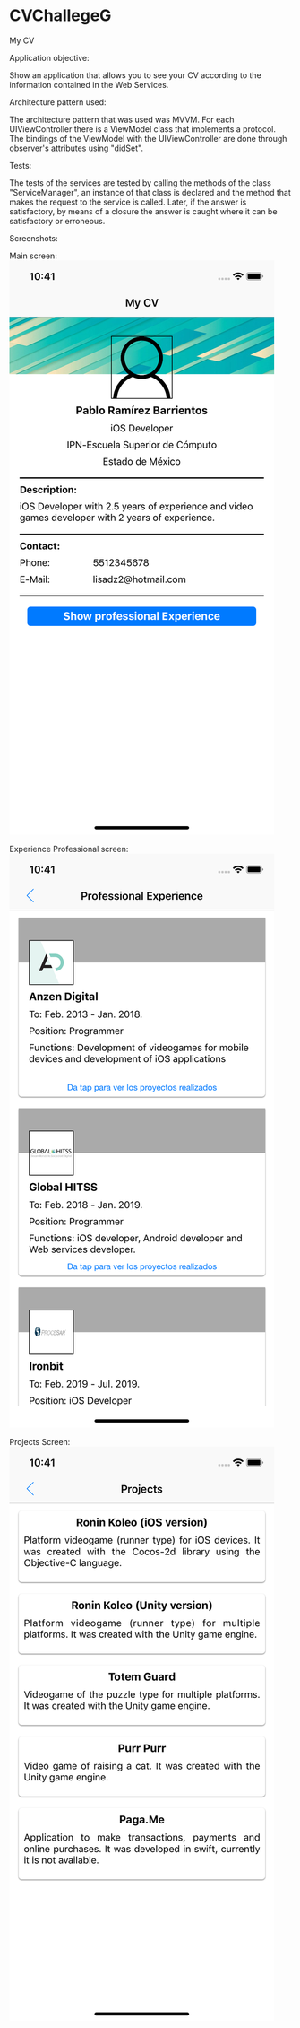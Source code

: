 # CVChallegeG
My CV

Application objective:

Show an application that allows you to see your CV according to the information contained in the Web Services.

Architecture pattern used:

The architecture pattern that was used was MVVM. For each UIViewController there is a ViewModel class that implements a protocol. The bindings of the ViewModel with the UIViewController are done through observer's attributes using "didSet".

Tests:

The tests of the services are tested by calling the methods of the class "ServiceManager", an instance of that class is declared and the method that makes the request to the service is called. Later, if the answer is satisfactory, by means of a closure the answer is caught where it can be satisfactory or erroneous.

Screenshots:

Main screen:
![Main](main.png)

Experience Professional screen:
![ExpProf](expProf.png)

Projects Screen:
![projects](projects.png)
